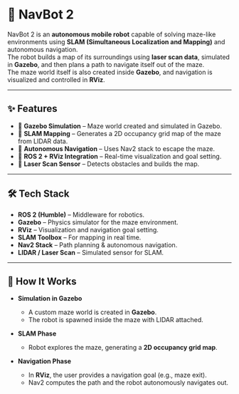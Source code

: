 # 🧭 NavBot 2  

NavBot 2 is an **autonomous mobile robot** capable of solving maze-like environments using **SLAM (Simultaneous Localization and Mapping)** and autonomous navigation.  
The robot builds a map of its surroundings using **laser scan data**, simulated in **Gazebo**, and then plans a path to navigate itself out of the maze.  
The maze world itself is also created inside **Gazebo**, and navigation is visualized and controlled in **RViz**.

---

## ✨ Features
- 🔹 **Gazebo Simulation** – Maze world created and simulated in Gazebo.  
- 🔹 **SLAM Mapping** – Generates a 2D occupancy grid map of the maze from LIDAR data.  
- 🔹 **Autonomous Navigation** – Uses Nav2 stack to escape the maze.  
- 🔹 **ROS 2 + RViz Integration** – Real-time visualization and goal setting.  
- 🔹 **Laser Scan Sensor** – Detects obstacles and builds the map.  

---

## 🛠️ Tech Stack
- **ROS 2 (Humble)** – Middleware for robotics.  
- **Gazebo** – Physics simulator for the maze environment.  
- **RViz** – Visualization and navigation goal setting.  
- **SLAM Toolbox** – For mapping in real time.  
- **Nav2 Stack** – Path planning & autonomous navigation.  
- **LIDAR / Laser Scan** – Simulated sensor for SLAM.  

---

## 🚀 How It Works
- **Simulation in Gazebo**  
   - A custom maze world is created in **Gazebo**.  
   - The robot is spawned inside the maze with LIDAR attached.  

- **SLAM Phase**  
   - Robot explores the maze, generating a **2D occupancy grid map**.  

- **Navigation Phase**  
   - In **RViz**, the user provides a navigation goal (e.g., maze exit).  
   - Nav2 computes the path and the robot autonomously navigates out.  
